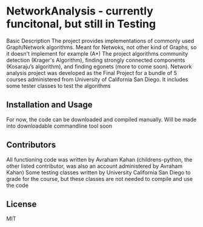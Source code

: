 # NetworkAnalysis - currently funcitonal, but still in Testing
Basic Description
The project provides implementations of commonly used Graph/Network algorithms. Meant for Netwoks, not other kind of Graphs, so it doesn't implement for example (A*)
The project algorithms community detection (Krager's Algorithm), finding strongly connected components (Kosaraju’s algorithm), and finding egonets (more to come soon). 
Network analysis project was developed as the Final Project for a bundle of 5 courses administered from University of California San Diego. 
It includes some tester classes to test the algorithms

## Installation and Usage
For now, the code can be downloaded and compiled manually. Will be made into downloadable commandline tool soon

## Contributors
All functioning code was written by Avraham Kahan (childrens-python, the other listed contributor, was also an account administered by Avraham Kahan)
Some testing classes written by University California San Diego to grade for the course, but these classes are not needed to compile and use the code

## License 
MIT
